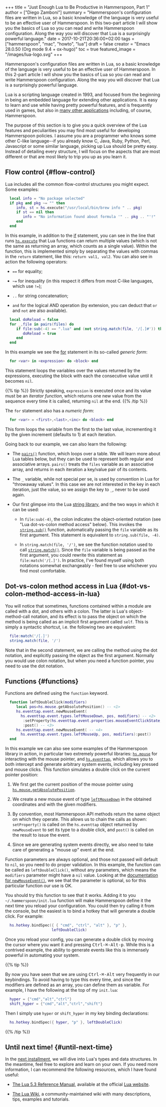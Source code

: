+++
title = "Just Enough Lua to Be Productive in Hammerspoon, Part 1"
author = ["Diego Zamboni"]
summary = "Hammerspoon's configuration files are written in Lua, so a basic knowledge of the language is very useful to be an effective user of Hammerspoon. In this two-part article I will show you the basics of Lua so you can read and write Hammerspoon configuration. Along the way you will discover that Lua is a surprisingly powerful language."
date = 2017-10-21T20:36:00+02:00
tags = ["hammerspoon", "mac", "howto", "lua"]
draft = false
creator = "Emacs 28.0.50 (Org mode 9.4 + ox-hugo)"
toc = true
featured_image = "/images/lua-logo.svg"
+++

Hammerspoon's configuration files are written in Lua, so a basic knowledge of the language is very useful to be an effective user of Hammerspoon. In this 2-part article I will show you the basics of Lua so you can read and write Hammerspoon configuration. Along the way you will discover that Lua is a surprisingly powerful language.

Lua is a scripting language created in 1993, and focused from the beginning in being an embedded language for extending other applications. It is easy to learn and use while having pretty powerful features, and is frequently used in games, but also in [many other applications](https://en.wikipedia.org/wiki/List%5Fof%5Fapplications%5Fusing%5FLua) including, of course, Hammerspoon.

The purpose of this section is to give you a quick overview of the Lua features and peculiarities you may find most useful for developing Hammerspoon policies. I assume you are a programmer who knows some other C-like language--if you already know C, Java, Ruby, Python, Perl, Javascript or some similar language, picking up Lua should be pretty easy. Instead of detailing every structure, I will focus on the aspects that are most different or that are most likely to trip you up as you learn it.


## Flow control {#flow-control}

Lua includes all the common flow-control structures you might expect.  Some examples:

```lua
  local info = "No package selected"
  if pkg and pkg ~= "" then
     info, st = hs.execute("/usr/local/bin/brew info " .. pkg)
     if st == nil then
        info = "No information found about formula '" .. pkg .. "'!"
     end
  end
```

In this example, in addition to the [if](https://www.lua.org/manual/5.3/manual.html#3.3.4) statement, you can see in the line that runs [`hs.execute`](https://www.hammerspoon.org/docs/hs#execute) that Lua functions can return multiple values (which is not the same as returning an array, which counts as a single value). Within the function, this is implemented simply by separating the values with commas in the `return` statement, like this: `return val1, val2`. You can also see in action the following operators:

-   `==` for equality;

-   `~=` for inequality (in this respect it differs from most C-like languages, which use `!=`);

-   `..` for string concatenation;

-   `and` for the logical AND operation (by extension, you can deduct that `or` and `not` are also available).

<!--listend-->

```lua
  local doReload = false
  for _,file in pairs(files) do
     if file:sub(-4) == ".lua" and (not string.match(file, '/[.]#')) then
        doReload = true
     end
  end
```

In this example we see the [for](https://www.lua.org/manual/5.3/manual.html#3.3.5) statement in its so-called _generic form_:

```lua
  for <var> in <expression> do <block> end
```

This statement loops the variables over the values returned by the expressions, executing the block with each the consecutive value until it becomes `nil`.

{{% tip %}}
Strictly speaking, `expression` is executed once and its value must be an _iterator function_, which returns one new value from the sequence every time it is called, returning `nil` at the end.
{{% /tip %}}

The `for` statement also has a _numeric form_:

```lua
  for <var> = <first>,<last>,<inc> do <block> end
```

This form loops the variable from the first to the last value, incrementing it by the given increment (defaults to 1) at each iteration.

Going back to our example, we can also learn the following:

-   The [`pairs()`](https://www.lua.org/manual/5.3/manual.html#pdf-pairs) function, which loops over a table. We will learn more about Lua tables below, but they can be used to represent both regular and associative arrays. `pairs()` treats the `files` variable as an associative array, and returns in each iteration a key/value pair of its contents.

-   The `_` variable, while not special per se, is used by convention in Lua for "throwaway values". In this case we are not interested in the key in each iteration, just the value, so we assign the key to `_`, never to be used again.

-   Our first glimpse into the Lua [string library](https://www.lua.org/manual/5.3/manual.html#6.4), and the two ways in which it can be used:
    -   In `file:sub(-4)`, the colon indicates the object-oriented notation (see "Lua dot-vs-colon method access" below). This invokes the [`string.sub()`](https://www.lua.org/manual/5.3/manual.html#pdf-string.sub) function, automatically passing the `file` variable as its first argument. This statement is equivalent to `string.sub(file, -4)`.

    -   In `string.match(file, '/')`, we see the function notation used to call [`string.match()`](https://www.lua.org/manual/5.3/manual.html#pdf-string.match). Since the `file` variable is being passed as the first argument, you could rewrite this statement as `file:match('/[.]')`. In practice, I've found myself using both notations somewhat exchangeably - feel free to use whichever you find most comfortable.


## Dot-vs-colon method access in Lua {#dot-vs-colon-method-access-in-lua}

You will notice that sometimes, functions contained within a module are called with a dot, and others with a colon. The latter is Lua's object-method-call notation, and its effect is to pass the object on which the method is being called as an implicit first argument called `self`. This is simply a syntactic shortcut, i.e. the following two are equivalent:

```lua
  file:match('/[.]')
  string.match(file, '/')
```

Note that in the second statement, we are calling the method using the dot notation, and explicitly passing the object as the first argument.  Normally you would use colon notation, but when you need a function pointer, you need to use the dot notation.


## Functions {#functions}

Functions are defined using the `function` keyword.

```lua
  function leftDoubleClick(modifiers)
     local pos=hs.mouse.getAbsolutePosition() -- <1>
     hs.eventtap.event.newMouseEvent(
       hs.eventtap.event.types.leftMouseDown, pos, modifiers) -- <2>
        :setProperty(hs.eventtap.event.properties.mouseEventClickState, 2)
        :post() -- <3>
     hs.eventtap.event.newMouseEvent( -- <4>
       hs.eventtap.event.types.leftMouseUp, pos, modifiers):post()
  end
```

In this example we can also see some examples of the Hammerspoon library in action, in particular two extremely powerful libraries: [`hs.mouse`](https://www.hammerspoon.org/docs/hs.mouse) for interacting with the mouse pointer, and [`hs.eventtap`](https://www.hammerspoon.org/docs/hs.eventtap), which allows you to both intercept and generate arbitrary system events, including key pressed and mouse clicks. This function simulates a double click on the current pointer position:

1.  We first get the current position of the mouse pointer using [`hs.mouse.getAbsolutePosition`](https://www.hammerspoon.org/docs/hs.mouse#getAbsolutePosition).

2.  We create a new mouse event of type [`leftMouseDown`](https://www.hammerspoon.org/docs/hs.eventtap.event#types) in the obtained coordinates and with the given modifiers.

3.  By convention, most Hammerspoon API methods return the same object on which they operate. This allows us to chain the calls as shown: `setProperty()` is called on the `hs.eventtap` object returned by `newMouseEvent` to set its type to a double click, and `post()` is called on the result to issue the event.

4.  Since we are generating system events directly, we also need to take care of generating a "mouse up" event at the end.

Function parameters are always optional, and those not passed will default to `nil`, so you need to do proper validation. In this example, the function can be called as `leftDoubleClick()`, without any parameters, which means the `modifiers` parameter might have a `nil` value. Looking at the [documentation for `newMouseEvent()`](https://www.hammerspoon.org/docs/hs.eventtap.event#newMouseEvent), we see that the parameter is optional, so for this particular function our use is OK.

You should try this function to see that it works. Adding it to you `~/.hammerspoon/init.lua` function will make Hammerspoon define it the next time you reload your configuration. You could then try calling it from the console, but the easiest is to bind a hotkey that will generate a double click. For example:

```lua
  hs.hotkey.bindSpec({ { "cmd", "ctrl", "alt" }, "p" },
                     leftDoubleClick)
```

Once you reload your config, you can generate a double click by moving the cursor where you want it and pressing <kbd>Ctrl​-​⌘​-​Alt​-​p</kbd>. While this is a contrived example, the ability to generate events like this is immensely powerful in automating your system.

{{% tip %}}

By now you have seen that we are using <kbd>Ctrl​-​⌘​-​Alt</kbd> very frequently in our keybindings. To avoid having to type this every time, and since the modifiers are defined as an array, you can define them as variable. For example, I have the following at the top of my `init.lua`:

```lua
  hyper = {"cmd","alt","ctrl"}
  shift_hyper = {"cmd","alt","ctrl","shift"}
```

Then I simply use `hyper` or `shift_hyper` in my key binding declarations:

```lua
  hs.hotkey.bindSpec({ hyper, "p" }, leftDoubleClick)
```

{{% /tip %}}


## Until next time! {#until-next-time}

In the [next installment](/post/just-enough-lua-to-be-productive-in-hammerspoon-part-2/), we will dive into Lua's types and data structures. In the meantime, feel free to explore and learn on your own. If you need more information, I can recommend the following resources, which I have found useful:

-   [The Lua 5.3 Reference Manual](http://www.lua.org/manual/5.3/), available at the official [Lua website](http://www.lua.org).

-   [The Lua Wiki](http://lua-users.org/wiki/), a community-maintained wiki with many descriptions, tips, examples and tutorials.

